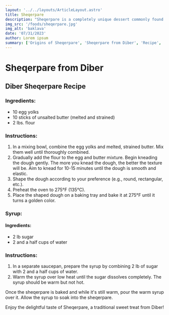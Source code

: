 ```yaml
---
layout: '../../layouts/ArticleLayout.astro'
title: Sheqerpare
description: "Sheqerpare is a completely unique dessert commonly found in Diber."
img_src: '/foods/sheqerpare.jpg'
img_alt: 'baklava'
date: '07/31/2023'
author: Lorem ipsum
summary: ['Origins of Sheqerpare', 'Sheqerpare from Diber', 'Recipe', 'Conclusion']
---
```


# Sheqerpare from Diber

## Diber Sheqerpare Recipe

### Ingredients:
- 10 egg yolks
- 10 sticks of unsalted butter (melted and strained)
- 2 lbs. flour

### Instructions:
1. In a mixing bowl, combine the egg yolks and melted, strained butter. Mix them well until thoroughly combined.
2. Gradually add the flour to the egg and butter mixture. Begin kneading the dough gently. The more you knead the dough, the better the texture will be. Aim to knead for 10-15 minutes until the dough is smooth and elastic.
3. Shape the dough according to your preference (e.g., round, rectangular, etc.).
4. Preheat the oven to 275°F (135°C).
5. Place the shaped dough on a baking tray and bake it at 275°F until it turns a golden color.

### Syrup:

#### Ingredients:
- 2 lb sugar
- 2 and a half cups of water

### Instructions:
1. In a separate saucepan, prepare the syrup by combining 2 lb of sugar with 2 and a half cups of water.
2. Warm the syrup over low heat until the sugar dissolves completely. The syrup should be warm but not hot.

Once the sheqerpare is baked and while it's still warm, pour the warm syrup over it. Allow the syrup to soak into the sheqerpare.

Enjoy the delightful taste of Sheqerpare, a traditional sweet treat from Diber!